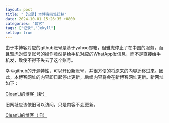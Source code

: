 ```yaml
---
layout: post
title: "【记录】本博客网址迁移"
date: 2024-10-01 15:26:35 +0800
categories: "其它"
tags: ["记录","Jekyll"]
settop: true
---
```


由于本博客对应的github账号是基于yahoo邮箱，但雅虎停止了在中国的服务，而且雅虎对恢复账号的操作竟然是给手机对应的WhatApp发信息，而不是直接给手机发，致使不得不失去了这个账号。

幸亏github的开源特性，可以开设新账号，并很方便的将原来的内容迁移过来。因此，本博客网址的内容即日起停止更新，后续内容将会在新博客网址更新。新网址如下：

[CleanLi的博客（新）](https://cleanli2.github.io/cleanhome/)

旧网址应该依旧可以访问，只是内容不会更新。

[CleanLi的博客（旧）](https://cleanli.github.io/cleanhome/)
